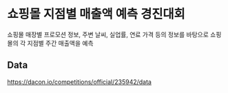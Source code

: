 # 쇼핑몰 지점별 매출액 예측 경진대회
쇼핑몰 매장별 프로모션 정보, 주변 날씨, 실업률, 연료 가격 등의 정보를 바탕으로 쇼핑몰의 각 지점별 주간 매출액을 예측

## Data
https://dacon.io/competitions/official/235942/data

